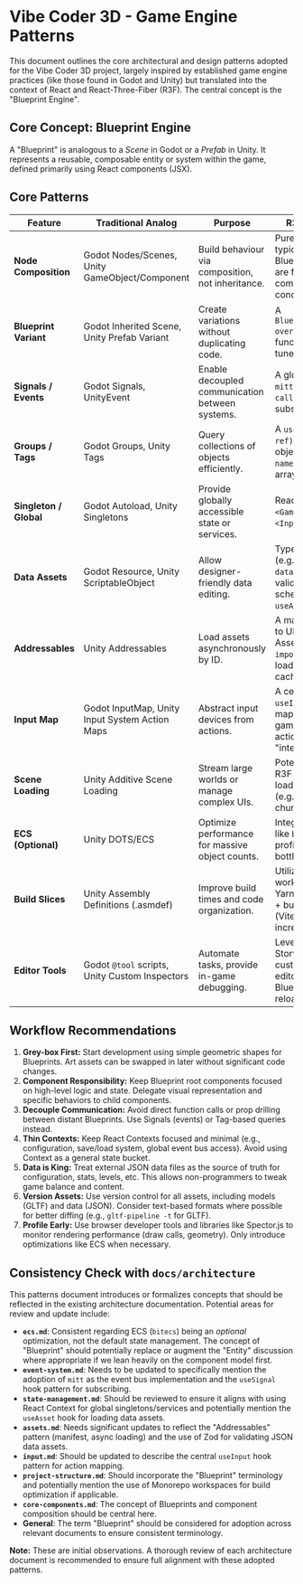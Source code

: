 # Vibe Coder 3D - Game Engine Patterns

This document outlines the core architectural and design patterns adopted for the Vibe Coder 3D project, largely inspired by established game engine practices (like those found in Godot and Unity) but translated into the context of React and React-Three-Fiber (R3F). The central concept is the "Blueprint Engine".

## Core Concept: Blueprint Engine

A "Blueprint" is analogous to a _Scene_ in Godot or a _Prefab_ in Unity. It represents a reusable, composable entity or system within the game, defined primarily using React components (JSX).

## Core Patterns

| Feature                | Traditional Analog                             | Purpose                                           | R3F Implementation                                                                                                              |
| ---------------------- | ---------------------------------------------- | ------------------------------------------------- | ------------------------------------------------------------------------------------------------------------------------------- |
| **Node Composition**   | Godot Nodes/Scenes, Unity GameObject/Component | Build behaviour via composition, not inheritance. | Pure JSX. Each file typically represents one Blueprint root. Children are functional components with single concerns.           |
| **Blueprint Variant**  | Godot Inherited Scene, Unity Prefab Variant    | Create variations without duplicating code.       | A `Blueprint(BaseComponent, overrideProps)` factory function allows creating tuned instances.                                   |
| **Signals / Events**   | Godot Signals, UnityEvent                      | Enable decoupled communication between systems.   | A global event bus using `mitt` + a `useSignal(event, callback)` hook for subscribing components.                               |
| **Groups / Tags**      | Godot Groups, Unity Tags                       | Query collections of objects efficiently.         | A `useTag("tag-name", ref)` hook registers objects; `getNodes("tag-name")` retrieves refs array.                                |
| **Singleton / Global** | Godot Autoload, Unity Singletons               | Provide globally accessible state or services.    | React Context (e.g., `<GameStateProvider>`, `<InputProvider>`).                                                                 |
| **Data Assets**        | Godot Resource, Unity ScriptableObject         | Allow designer-friendly data editing.             | Type-safe JSON files (e.g., `data/items/sword.json`) validated using Zod schemas, loaded via a `useAsset` hook.                 |
| **Addressables**       | Unity Addressables                             | Load assets asynchronously by ID.                 | A manifest mapping IDs to URLs (`{id: url}`). Assets loaded via `import(url)` + Three.js loaders, potentially cached.           |
| **Input Map**          | Godot InputMap, Unity Input System Action Maps | Abstract input devices from actions.              | A central `useInput(actions)` hook maps raw inputs (keys, gamepad) to named actions (e.g., "jump", "interact").                 |
| **Scene Loading**      | Unity Additive Scene Loading                   | Stream large worlds or manage complex UIs.        | Potentially mount multiple R3F `<Canvas>` roots; lazy-load Blueprints as needed (e.g., based on world chunks).                  |
| **ECS (Optional)**     | Unity DOTS/ECS                                 | Optimize performance for massive object counts.   | Integrate an ECS library like `bitecs` if performance profiling indicates a bottleneck.                                         |
| **Build Slices**       | Unity Assembly Definitions (.asmdef)           | Improve build times and code organization.        | Utilize Monorepo workspaces (e.g., Yarn/PNPM workspaces) + bundler features (Vite/Turbopack) for incremental builds.            |
| **Editor Tools**       | Godot `@tool` scripts, Unity Custom Inspectors | Automate tasks, provide in-game debugging.        | Leverage tools like Storybook or create custom in-browser editors that import game Blueprints directly. Hot-reloading via Vite. |

## Workflow Recommendations

1.  **Grey-box First:** Start development using simple geometric shapes for Blueprints. Art assets can be swapped in later without significant code changes.
2.  **Component Responsibility:** Keep Blueprint root components focused on high-level logic and state. Delegate visual representation and specific behaviors to child components.
3.  **Decouple Communication:** Avoid direct function calls or prop drilling between distant Blueprints. Use Signals (events) or Tag-based queries instead.
4.  **Thin Contexts:** Keep React Contexts focused and minimal (e.g., configuration, save/load system, global event bus access). Avoid using Context as a general state bucket.
5.  **Data is King:** Treat external JSON data files as the source of truth for configuration, stats, levels, etc. This allows non-programmers to tweak game balance and content.
6.  **Version Assets:** Use version control for all assets, including models (GLTF) and data (JSON). Consider text-based formats where possible for better diffing (e.g., `gltf-pipeline -t` for GLTF).
7.  **Profile Early:** Use browser developer tools and libraries like Spector.js to monitor rendering performance (draw calls, geometry). Only introduce optimizations like ECS when necessary.

## Consistency Check with `docs/architecture`

This patterns document introduces or formalizes concepts that should be reflected in the existing architecture documentation. Potential areas for review and update include:

- **`ecs.md`**: Consistent regarding ECS (`bitecs`) being an _optional_ optimization, not the default state management. The concept of "Blueprint" should potentially replace or augment the "Entity" discussion where appropriate if we lean heavily on the component model first.
- **`event-system.md`**: Needs to be updated to specifically mention the adoption of `mitt` as the event bus implementation and the `useSignal` hook pattern for subscribing.
- **`state-management.md`**: Should be reviewed to ensure it aligns with using React Context for global singletons/services and potentially mention the `useAsset` hook for loading data assets.
- **`assets.md`**: Needs significant updates to reflect the "Addressables" pattern (manifest, async loading) and the use of Zod for validating JSON data assets.
- **`input.md`**: Should be updated to describe the central `useInput` hook pattern for action mapping.
- **`project-structure.md`**: Should incorporate the "Blueprint" terminology and potentially mention the use of Monorepo workspaces for build optimization if applicable.
- **`core-components.md`**: The concept of Blueprints and component composition should be central here.
- **General**: The term "Blueprint" should be considered for adoption across relevant documents to ensure consistent terminology.

**Note:** These are initial observations. A thorough review of each architecture document is recommended to ensure full alignment with these adopted patterns.
